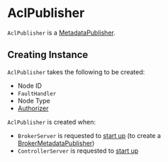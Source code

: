 # AclPublisher

`AclPublisher` is a [MetadataPublisher](../metadata/MetadataPublisher.md).

## Creating Instance

`AclPublisher` takes the following to be created:

* <span id="nodeId"> Node ID
* <span id="faultHandler"> `FaultHandler`
* <span id="nodeType"> Node Type
* <span id="authorizer"> [Authorizer](Authorizer.md)

`AclPublisher` is created when:

* `BrokerServer` is requested to [start up](../raft/BrokerServer.md#startup) (to create a [BrokerMetadataPublisher](../raft/BrokerServer.md#brokerMetadataPublisher))
* `ControllerServer` is requested to [start up](../raft/ControllerServer.md#startup)

